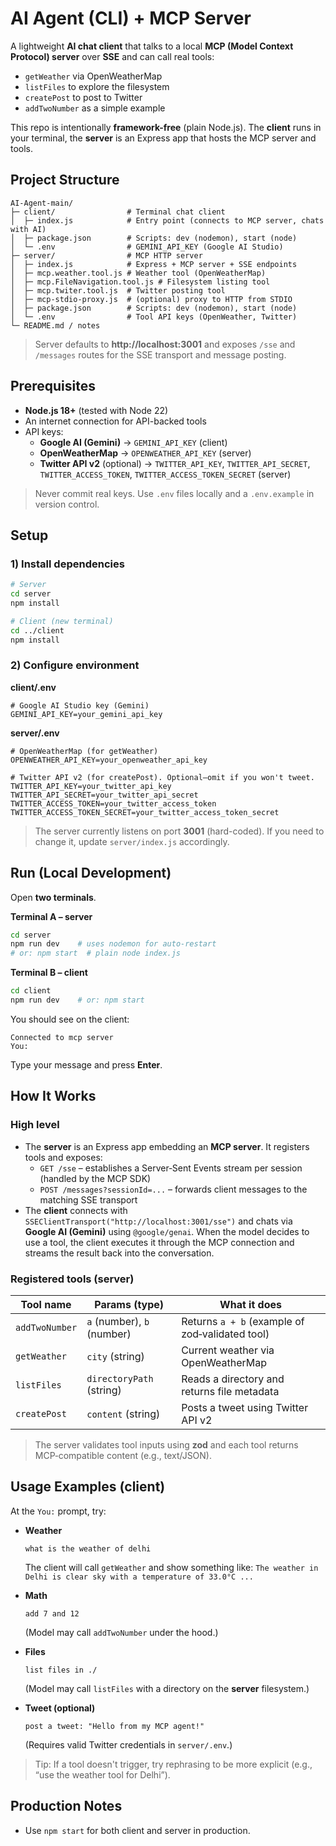 # AI Agent (CLI) + MCP Server

A lightweight **AI chat client** that talks to a local **MCP (Model Context Protocol) server** over **SSE** and can call real tools:
- `getWeather` via OpenWeatherMap
- `listFiles` to explore the filesystem
- `createPost` to post to Twitter
- `addTwoNumber` as a simple example

This repo is intentionally **framework-free** (plain Node.js). The **client** runs in your terminal, the **server** is an Express app that hosts the MCP server and tools.


## Project Structure

```
AI-Agent-main/
├─ client/                # Terminal chat client
│  ├─ index.js            # Entry point (connects to MCP server, chats with AI)
│  ├─ package.json        # Scripts: dev (nodemon), start (node)
│  └─ .env                # GEMINI_API_KEY (Google AI Studio)
├─ server/                # MCP HTTP server
│  ├─ index.js            # Express + MCP server + SSE endpoints
│  ├─ mcp.weather.tool.js # Weather tool (OpenWeatherMap)
│  ├─ mcp.FileNavigation.tool.js # Filesystem listing tool
│  ├─ mcp.twiter.tool.js  # Twitter posting tool
│  ├─ mcp-stdio-proxy.js  # (optional) proxy to HTTP from STDIO
│  ├─ package.json        # Scripts: dev (nodemon), start (node)
│  └─ .env                # Tool API keys (OpenWeather, Twitter)
└─ README.md / notes
```

> Server defaults to **http://localhost:3001** and exposes `/sse` and `/messages` routes for the SSE transport and message posting.



## Prerequisites

- **Node.js 18+** (tested with Node 22)
- An internet connection for API-backed tools
- API keys:
  - **Google AI (Gemini)** → `GEMINI_API_KEY` (client)
  - **OpenWeatherMap** → `OPENWEATHER_API_KEY` (server)
  - **Twitter API v2** (optional) → `TWITTER_API_KEY`, `TWITTER_API_SECRET`, `TWITTER_ACCESS_TOKEN`, `TWITTER_ACCESS_TOKEN_SECRET` (server)

> Never commit real keys. Use `.env` files locally and a `.env.example` in version control.



## Setup

### 1) Install dependencies
```bash
# Server
cd server
npm install

# Client (new terminal)
cd ../client
npm install
```

### 2) Configure environment

**client/.env**
```
# Google AI Studio key (Gemini)
GEMINI_API_KEY=your_gemini_api_key
```

**server/.env**
```
# OpenWeatherMap (for getWeather)
OPENWEATHER_API_KEY=your_openweather_api_key

# Twitter API v2 (for createPost). Optional—omit if you won't tweet.
TWITTER_API_KEY=your_twitter_api_key
TWITTER_API_SECRET=your_twitter_api_secret
TWITTER_ACCESS_TOKEN=your_twitter_access_token
TWITTER_ACCESS_TOKEN_SECRET=your_twitter_access_token_secret
```

> The server currently listens on port **3001** (hard-coded). If you need to change it, update `server/index.js` accordingly.



## Run (Local Development)

Open **two terminals**.

**Terminal A – server**
```bash
cd server
npm run dev    # uses nodemon for auto-restart
# or: npm start  # plain node index.js
```

**Terminal B – client**
```bash
cd client
npm run dev    # or: npm start
```
You should see on the client:
```
Connected to mcp server
You:
```
Type your message and press **Enter**.



## How It Works

### High level
- The **server** is an Express app embedding an **MCP server**. It registers tools and exposes:
  - `GET /sse` – establishes a Server‑Sent Events stream per session (handled by the MCP SDK)
  - `POST /messages?sessionId=...` – forwards client messages to the matching SSE transport
- The **client** connects with `SSEClientTransport("http://localhost:3001/sse")` and chats via **Google AI (Gemini)** using `@google/genai`. When the model decides to use a tool, the client executes it through the MCP connection and streams the result back into the conversation.

### Registered tools (server)
| Tool name      | Params (type)        | What it does                                  |
|----------------|----------------------|-----------------------------------------------|
| `addTwoNumber` | `a` (number), `b` (number) | Returns `a + b` (example of zod‑validated tool) |
| `getWeather`   | `city` (string)      | Current weather via OpenWeatherMap            |
| `listFiles`    | `directoryPath` (string) | Reads a directory and returns file metadata   |
| `createPost`   | `content` (string)   | Posts a tweet using Twitter API v2            |

> The server validates tool inputs using **zod** and each tool returns MCP‑compatible content (e.g., text/JSON).



## Usage Examples (client)

At the `You:` prompt, try:

- **Weather**
  ```
  what is the weather of delhi
  ```
  The client will call `getWeather` and show something like:
  `The weather in Delhi is clear sky with a temperature of 33.0°C ...`

- **Math**
  ```
  add 7 and 12
  ```
  (Model may call `addTwoNumber` under the hood.)

- **Files**
  ```
  list files in ./
  ```
  (Model may call `listFiles` with a directory on the **server** filesystem.)

- **Tweet (optional)**
  ```
  post a tweet: "Hello from my MCP agent!"
  ```
  (Requires valid Twitter credentials in `server/.env`.)

> Tip: If a tool doesn't trigger, try rephrasing to be more explicit (e.g., “use the weather tool for Delhi”).





## Production Notes

- Use `npm start` for both client and server in production.


